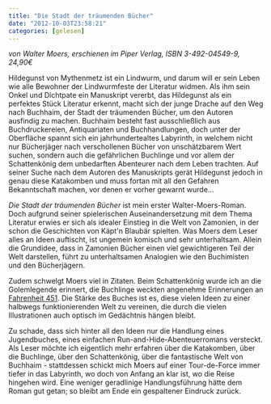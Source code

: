```yaml
---
title: "Die Stadt der träumenden Bücher"
date: "2012-10-03T23:58:21"
categories: [gelesen]
---
```


*von Walter Moers,
erschienen im Piper Verlag, ISBN 3-492-04549-9, 24,90€*

Hildegunst von Mythenmetz ist ein Lindwurm, und darum will er sein Leben wie alle Bewohner der Lindwurmfeste der Literatur widmen. Als ihm sein Onkel und Dichtpate ein Manuskript vererbt, das Hildegunst als ein perfektes Stück Literatur erkennt, macht sich der junge Drache auf den Weg nach Buchhaim, der Stadt der träumenden Bücher, um den Autoren ausfindig zu machen. Buchhaim besteht fast ausschließlich aus Buchdruckereien, Antiquariaten und Buchhandlungen, doch unter der Oberfläche spannt sich ein jahrhundertealtes Labyrinth, in welchem nicht nur Bücherjäger nach verschollenen Bücher von unschätzbarem Wert suchen, sondern auch die gefährlichen Buchlinge und vor allem der Schattenkönig dem unbedarften Abenteurer nach dem Leben trachten. Auf seiner Suche nach dem Autoren des Manuskripts gerät Hildegunst jedoch in genau diese Katakomben und muss fortan mit all den Gefahren Bekanntschaft machen, vor denen er vorher gewarnt wurde...

*Die Stadt der träumenden Bücher* ist mein erster Walter-Moers-Roman. Doch aufgrund seiner spielerischen Auseinandersetzung mit dem Thema Literatur erwies er sich als idealer Einstieg in die Welt von Zamonien, in der schon die Geschichten von Käpt'n Blaubär spielten. Was Moers dem Leser alles an Ideen auftischt, ist ungemein komisch und sehr unterhaltsam. Allein die Grundidee, dass in Zamonien Bücher einen viel gewichtigeren Teil der Welt darstellen, führt zu unterhaltsamen Analogien wie den Buchimisten und den Bücherjägern. 

Zudem schwelgt Moers viel in Zitaten. Beim Schattenkönig wurde ich an die Golemlegende erinnert, die Buchlinge weckten angenehme Erinnerungen an [Fahrenheit 451](/2010/04/05/ein-tag-funf-filme/). Die Stärke des Buches ist es, diese vielen Ideen zu einer halbwegs funktionierenden Welt zu vereinen, die durch die vielen Illustrationen auch optisch im Gedächtnis hängen bleibt.

Zu schade, dass sich hinter all den Ideen nur die Handlung eines Jugendbuches, eines einfachen Run-and-Hide-Abenteuerromans versteckt. Als Leser möchte ich eigentlich mehr erfahren über die Katakomben, über die Buchlinge, über den Schattenkönig, über die fantastische Welt von Buchhaim - stattdessen schickt mich Moers auf einer Tour-de-Force immer tiefer in das Labyrinth, wo doch von Anfang an klar ist, wo die Reise hingehen wird. Eine weniger geradlinige Handlungsführung hätte dem Roman gut getan; so bleibt am Ende ein gespaltener Eindruck zurück.
